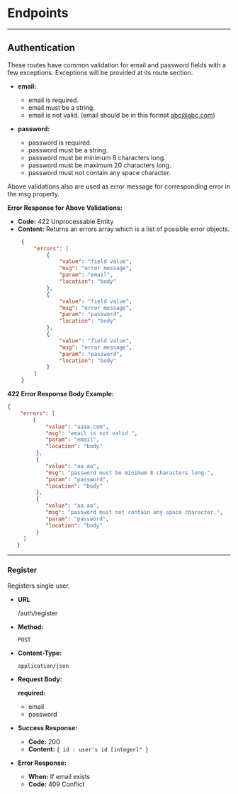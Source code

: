# Endpoints #
----

## Authentication ##

These routes have common validation for email and password fields with a few exceptions. Exceptions will be provided at its route section.

* **email:**

  * email is required.
  * email must be a string.
  * email is not valid. (email should be in this format abc@abc.com)

* **password:**

  * password is required.
  * password must be a string.
  * password must be minimum 8 characters long.
  * password must be maximum 20 characters long.
  * password must not contain any space character.

Above validations also are used as error message for corresponding error in the msg property.

**Error Response for Above Validations:**

  * **Code:** 422 Unprocessable Entity
  * **Content:** Returns an errors array which is a list of possible error objects.
    ```json
     {
         "errors": [
             {
                 "value": "field value",
                 "msg": "error message",
                 "param": "email",
                 "location": "body"
             },
             {
                 "value": "field value",
                 "msg": "error message",
                 "param": "password",
                 "location": "body"
             },
             {
                 "value": "field value",
                 "msg": "error message",
                 "param": "password",
                 "location": "body"
             }    
         ]
     }
    ```    

**422 Error Response Body Example:**

  ```json
  {
      "errors": [
          {
              "value": "aaaa.com",
              "msg": "email is not valid.",
              "param": "email",
              "location": "body"
           },
           {
              "value": "aa aa",
              "msg": "password must be minimum 8 characters long.",
              "param": "password",
              "location": "body"
           },
           {
              "value": "aa aa",
              "msg": "password must not contain any space character.",
              "param": "password",
              "location": "body"
           }
       ]
     }
  ```
---
 
### Register ###

Registers single user.

* **URL**

  /auth/register

* **Method:**

  `POST`

* **Content-Type:**

  `application/json`

* **Request Body:**

  **required:**
    
    * email
    * password

* **Success Response:**

  * **Code:** 200
  * **Content:** `{ id : user's id [integer]" }`
 
* **Error Response:**

  * **When:** If email exists
  * **Code:** 409 Conflict 
